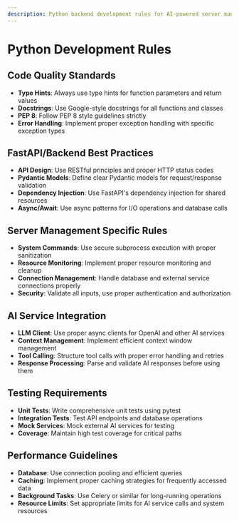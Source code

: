 ```yaml
---
description: Python backend development rules for AI-powered server management system
---
```


# Python Development Rules

## Code Quality Standards

- **Type Hints**: Always use type hints for function parameters and return values
- **Docstrings**: Use Google-style docstrings for all functions and classes
- **PEP 8**: Follow PEP 8 style guidelines strictly
- **Error Handling**: Implement proper exception handling with specific exception types

## FastAPI/Backend Best Practices

- **API Design**: Use RESTful principles and proper HTTP status codes
- **Pydantic Models**: Define clear Pydantic models for request/response validation
- **Dependency Injection**: Use FastAPI's dependency injection for shared resources
- **Async/Await**: Use async patterns for I/O operations and database calls

## Server Management Specific Rules

- **System Commands**: Use secure subprocess execution with proper sanitization
- **Resource Monitoring**: Implement proper resource monitoring and cleanup
- **Connection Management**: Handle database and external service connections properly
- **Security**: Validate all inputs, use proper authentication and authorization

## AI Service Integration

- **LLM Client**: Use proper async clients for OpenAI and other AI services
- **Context Management**: Implement efficient context window management
- **Tool Calling**: Structure tool calls with proper error handling and retries
- **Response Processing**: Parse and validate AI responses before using them

## Testing Requirements

- **Unit Tests**: Write comprehensive unit tests using pytest
- **Integration Tests**: Test API endpoints and database operations
- **Mock Services**: Mock external AI services for testing
- **Coverage**: Maintain high test coverage for critical paths

## Performance Guidelines

- **Database**: Use connection pooling and efficient queries
- **Caching**: Implement proper caching strategies for frequently accessed data
- **Background Tasks**: Use Celery or similar for long-running operations
- **Resource Limits**: Set appropriate limits for AI service calls and system resources
